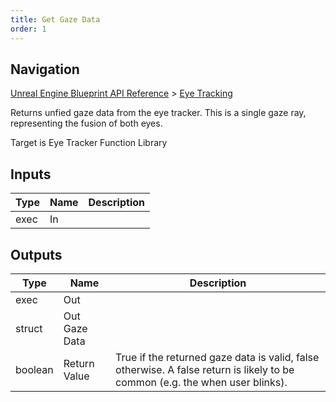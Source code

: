 ```yaml
---
title: Get Gaze Data
order: 1
---
```

## Navigation

[Unreal Engine Blueprint API Reference](https://dev.epicgames.com/documentation/en-us/unreal-engine/BlueprintAPI) > [Eye Tracking](https://dev.epicgames.com/documentation/en-us/unreal-engine/BlueprintAPI/EyeTracking)

Returns unfied gaze data from the eye tracker. This is a single gaze ray, representing the fusion of both eyes.

Target is Eye Tracker Function Library

## Inputs

| Type | Name | Description |
| --- | --- | --- |
| exec | In |  |

## Outputs

| Type | Name | Description |
| --- | --- | --- |
| exec | Out |  |
| struct | Out Gaze Data |  |
| boolean | Return Value | True if the returned gaze data is valid, false otherwise. A false return is likely to be common (e.g. the when user blinks). |
